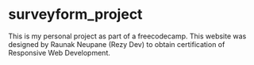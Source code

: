 # surveyform_project
This is my personal project as part of a freecodecamp. This website was designed by Raunak Neupane (Rezy Dev) to obtain certification of Responsive Web Development.
